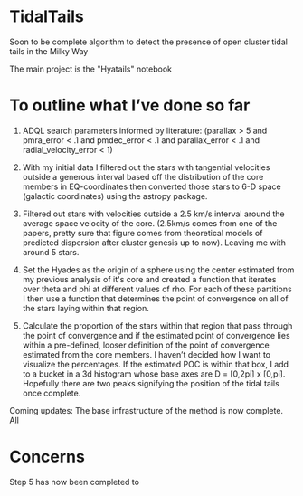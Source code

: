 # TidalTails
Soon to be complete algorithm to detect the presence of open cluster tidal tails in the Milky Way

The main project is the "Hyatails" notebook


# To outline what I’ve done so far

1.  ADQL search parameters informed by literature: (parallax > 5 and pmra_error < .1 and pmdec_error < .1 and parallax_error < .1 and radial_velocity_error < 1)

2. With my initial data I filtered out the stars with tangential velocities outside a generous interval based off the distribution of the core members in EQ-coordinates then converted those stars to 6-D space (galactic coordinates) using the astropy package.
 
3.  Filtered out stars with velocities outside a 2.5 km/s interval around the average space velocity of the core. (2.5km/s comes from one of the papers, pretty sure that figure comes from theoretical models of predicted dispersion after cluster genesis up to now). Leaving me with around 5 stars. 

4. Set the Hyades as the origin of a sphere using the center estimated from my previous analysis of it's core and created a function that iterates over theta and phi at different values of rho. For each of these partitions I then use a function that determines the point of convergence on all of the stars laying within that region. 

5. Calculate the proportion of the stars within that region that pass through the point of convergence and if the estimated point of convergence lies within a pre-defined, looser definition of the point of convergence estimated from the core members. I haven’t decided how I want to visualize the percentages. If the estimated POC is within that box, I add to a bucket in a 3d histogram whose base axes are D = [0,2pi] x [0,pi]. Hopefully there are two peaks signifying the position of the tidal tails once complete.

Coming updates: The base infrastructure of the method is now complete. All

# Concerns
Step 5 has now been completed to
